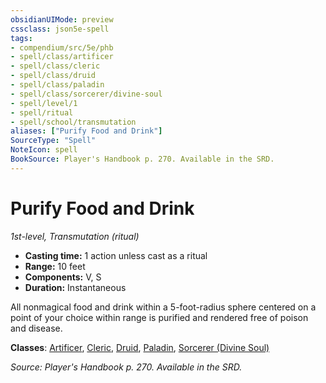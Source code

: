 ```yaml
---
obsidianUIMode: preview
cssclass: json5e-spell
tags:
- compendium/src/5e/phb
- spell/class/artificer
- spell/class/cleric
- spell/class/druid
- spell/class/paladin
- spell/class/sorcerer/divine-soul
- spell/level/1
- spell/ritual
- spell/school/transmutation
aliases: ["Purify Food and Drink"]
SourceType: "Spell"
NoteIcon: spell
BookSource: Player's Handbook p. 270. Available in the SRD.
---
```

# Purify Food and Drink
*1st-level, Transmutation (ritual)*  

- **Casting time:** 1 action unless cast as a ritual
- **Range:** 10 feet
- **Components:** V, S
- **Duration:** Instantaneous

All nonmagical food and drink within a 5-foot-radius sphere centered on a point of your choice within range is purified and rendered free of poison and disease.

**Classes**: [Artificer](/2-Mechanics/CLI/classes/artificer-tce.md), [Cleric](/2-Mechanics/CLI/classes/cleric.md), [Druid](/2-Mechanics/CLI/classes/druid.md), [Paladin](/2-Mechanics/CLI/classes/paladin.md), [Sorcerer (Divine Soul)](/2-Mechanics/CLI/classes/sorcerer-divine-soul-xge.md)

*Source: Player's Handbook p. 270. Available in the SRD.*